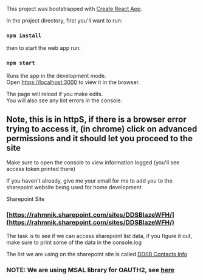 This project was bootstrapped with [Create React App](https://github.com/facebook/create-react-app).

In the project directory, first you'll want to run:

### `npm install` 

then to start the web app run:

### `npm start`

Runs the app in the development mode.<br>
Open [https://localhost:3000](https://localhost:3000) to view it in the browser.

The page will reload if you make edits.<br>
You will also see any lint errors in the console.

## Note, this is in httpS, if there is a browser error trying to access it, (in chrome) click on advanced permissions and it should let you proceed to the site


Make sure to open the console to view information logged (you'll see access token printed there)

If you haven't already, give me your email for me to add you to the sharepoint website being used for home development

Sharepoint Site

### [https://rahmnik.sharepoint.com/sites/DDSBlazeWFH/](https://rahmnik.sharepoint.com/sites/DDSBlazeWFH/)

The task is to see if we can access sharepoint list data, if you figure it out, make sure to print some of the data in the console.log

The list we are using on the sharepoint site is called [DDSB Contacts Info](https://rahmnik.sharepoint.com/sites/DDSBlazeWFH/Lists/DDSB%20Contacts%20Info/AllItems.aspx)

### NOTE: We are using MSAL library for OAUTH2, see [here](https://github.com/AzureAD/microsoft-authentication-library-for-js/blob/dev/lib/msal-core/README.md)
